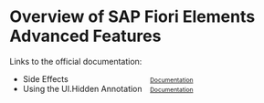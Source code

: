 <style>
@media screen and (max-width: 600px) {
    .phone {
          font-size: small;
          padding-left: 1em !important;
    }
}
@media screen and (max-width: 370px) {
    .phone {
          font-size: x-small;
          padding-left: 1em !important;
    }
}
</style>

# Overview of SAP Fiori Elements Advanced Features

Links to the official documentation:

<ul class="phone" style="columns: 2; max-width: 28rem; width: max-content">
	<li>Side Effects</li>
	<li>Using the UI.Hidden Annotation</li>
    <li style="list-style-type: none"><a style="font-size: 0.75em" href="../../../../../../../#/topic/18b17bdd49d1436fa9172cbb01e26544" target="_blank">Documentation</a></li>
    <li style="list-style-type: none"><a style="font-size: 0.75em" href="../../../../../../../#/topic/ca00ee45fe344a73998f482cb2e669bb" target="_blank">Documentation</a></li>
</ul>
